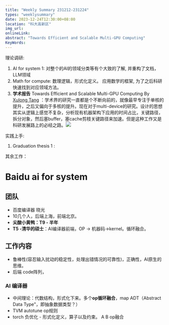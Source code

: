 ```yaml
---
title: "Weekly Summary 231212-231224"
types: "weeklysummary"
date: 2023-12-24T12:30:00+08:00
location: "科大高新区"
img_url: 
onlineLink: 
abstract: "Towards Efficient and Scalable Multi-GPU Computing"
KeyWords:
---
```


理论调研:

1. AI for system 1: 对整个的AI的领域分类等有个大致的了解, 并重构了文档，LLM领域
2. Math for compute: 数理逻辑，形式化定义。 应用数学的框架, 为了之后科研快速找到对应领域方法。
2. **学术报告** Towards Efficient and Scalable Multi-GPU Computing By [Xulong Tang](https://xzt102.github.io/) ：学术界的研究一直都是个不断向前的，就像最早专注于单核的提升，之后又偏向于多核的提升。现在对于multi-device的研究。设计的思想其实从逻辑上感觉不复杂，分析现有机器架构下应用的时间占比，关键路径，拆分对象，然后塞buffer，塞cache剪枝关键路径来加速。但是这种工作又是科研发展路上的必经之路。![](https://pic.shaojiemike.top/shaojiemike/2023/12/c5a305d37e09137a32267d22be385b67.png)

实践上手:

1. Graduation thesis 1 : 


其余工作：


# Baidu ai for system

## 团队

- 百度编译器 晓光
- 10几个人，后端上海，前端北京。
- **尖酸小黄鸭：T9 - 半年**
- **T5 -清华的硕士**：AI编译器前端，OP → 机器码→kernel。循环融合。

## 工作内容

- 鲁棒性(容忍输入扰动的稳定性，处理出错情况的可靠性)，正确性，AI原生的思维。
- 后端 code阵列，

### AI 编译器

- 中间理论：代数结构，形式化下来。多个**op循环融合**，map ADT（Abstract Data Type"，即抽象数据类型？）
- TVM autotune op规则
- torch 负优化 - 形式化定义，算子以及约束。 A B op融合





<!-- ## 一周小结

1. develop topdown theme 2: 进一步完善了topdown的网页主题，包括change the css of navigate bar. support mobile device layout。 并且将主题部署到我的域名 https://td.shaojiemike.top 下。
2. deploy wiki-site 2: dokuwiki完成部署，并尝试编写了内容。部署在了 http://wiki.acsalab.com
3. date2024 related: 完成了PPT的初稿，和tubuxin师弟沟通了之后可以进一步研究的内容和方向。

## 下一周

### 主要任务：

1. Steps to AI frontier 1 : 先从有趣的应用入手，了解AI生图的推理过程，训练过程。并实践测试。
2. 毕业大论文的撰写 1 ：找到模板，编写大纲，

### 可选工作：

3. develop topdown theme 3： 网页的子主题页面的开发和对移动端的适配
4. deploy wiki-site 3: 
      1. 为了迁移便利性，需要用docker包装整个部署流程。需要进一步学习docker的使用细节。
      2. dokuwiki对ldap的支持依然有问题，需要进一步ldap的原理。 -->

